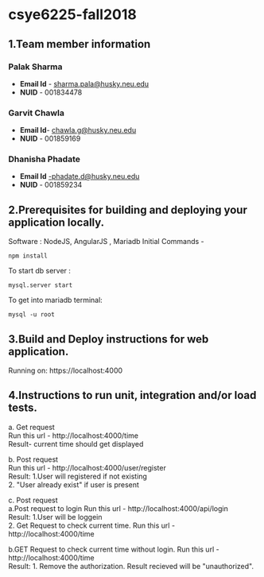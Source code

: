 # csye6225-fall2018

## 1.Team member information

### Palak Sharma</br>
 - **Email Id** -  sharma.pala@husky.neu.edu
 - **NUID** - 001834478

### Garvit Chawla </br>
 - **Email Id**- chawla.g@husky.neu.edu
 - **NUID** - 001859169

### Dhanisha Phadate</br>
 - **Email Id** -phadate.d@husky.neu.edu
 - **NUID** - 001859234

## 2.Prerequisites for building and deploying your application locally. </br>
Software : NodeJS, AngularJS , Mariadb
Initial Commands -
```
npm install 
 ```
To start db server : 
```
mysql.server start
```
To get into mariadb terminal:
```
mysql -u root
```
## 3.Build and Deploy instructions for web application. </br>
Running on: https://localhost:4000

## 4.Instructions to run unit, integration and/or load tests. </br>
a. Get request</br>
 Run this url - http://localhost:4000/time </br>
 Result- current time should get displayed
 
b. Post request </br>
 Run this url - http://localhost:4000/user/register </br>
 Result: 1.User will registered if not existing </br>
         2. "User already exist" if user is present

c. Post request </br>
  a.Post request to login 
    Run this url - http://localhost:4000/api/login </br>
    Result: 1.User will be loggein </br>
            2. Get Request to check current time.
               Run this url - http://localhost:4000/time </br>

  b.GET Request to check current time without login.
    Run this url - http://localhost:4000/time </br>
    Result: 1. Remove the authorization. Result recieved will be "unauthorized".
    
